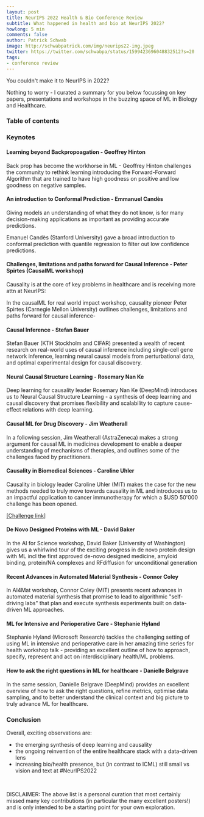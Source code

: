 ```yaml
---
layout: post
title: NeurIPS 2022 Health & Bio Conference Review
subtitle: What happened in health and bio at NeurIPS 2022?
howlong: 5 min
comments: false
author: Patrick Schwab
image: http://schwabpatrick.com/img/neurips22-img.jpeg
twitter: https://twitter.com/schwabpa/status/1599423696048832512?s=20
tags:
- conference review
---
```

You couldn't make it to NeurIPS in 2022?

Nothing to worry - I curated a summary for you below focussing on key papers, presentations and workshops in the buzzing space of ML in Biology and Healthcare.

<nav id="toc"><h3><a data-toggle="collapse" href="#toccontent" role="button" aria-expanded="false" aria-controls="toccontent"><i class="fa fa-bars"></i>  Table of contents</a></h3></nav>

<h3>Keynotes</h3>

<h4>Learning beyond Backpropoagation - Geoffrey Hinton</h4>

Back prop has become the workhorse in ML - Geoffrey Hinton challenges the community to rethink learning introducing the Forward-Forward Algorithm that are trained to have high goodness on positive and low goodness on negative samples.

<div class="gallery">
<galleryitem src="http://schwabpatrick.com/img/neurips2022/gh1.jpeg"></galleryitem> 
<galleryitem src="http://schwabpatrick.com/img/neurips2022/gh2.jpeg"></galleryitem>
<galleryitem src="http://schwabpatrick.com/img/neurips2022/gh3.jpeg"></galleryitem>
</div>

<h4>An introduction to Conformal Prediction - Emmanuel Candès</h4>

Giving models an understanding of what they do not know, is for many decision-making applications as important as providing accurate predictions.

Emanuel Candès (Stanford University) gave a broad introduction to conformal prediction with quantile regression to filter out low confidence predictions.

<div class="gallery">
<galleryitem src="http://schwabpatrick.com/img/neurips2022/ec1.jpeg"></galleryitem> 
<galleryitem src="http://schwabpatrick.com/img/neurips2022/ec2.jpeg"></galleryitem>
<galleryitem src="http://schwabpatrick.com/img/neurips2022/ec3.jpeg"></galleryitem>
</div>

<h4>Challenges, limitations and paths forward for Causal Inference - Peter Spirtes (CausalML workshop)</h4>

Causality is at the core of key problems in healthcare and is receiving more attn at NeurIPS:

In the causalML for real world impact workshop, causality pioneer Peter Spirtes (Carnegie Mellon University) outlines challenges, limitations and paths forward for causal inference-

<div class="gallery">
<galleryitem src="http://schwabpatrick.com/img/neurips2022/ec1.jpeg"></galleryitem> 
<galleryitem src="http://schwabpatrick.com/img/neurips2022/ec2.jpeg"></galleryitem>
<galleryitem src="http://schwabpatrick.com/img/neurips2022/ec3.jpeg"></galleryitem>
</div>

<h4>Causal Inference - Stefan Bauer</h4>

Stefan Bauer (KTH Stockholm and CIFAR) presented a wealth of recent research on real-world uses of causal inference including single-cell gene network inference, learning neural causal models from perturbational data, and optimal experimental design for causal discovery.

<div class="gallery">
<galleryitem src="http://schwabpatrick.com/img/neurips2022/sb1.jpeg"></galleryitem> 
<galleryitem src="http://schwabpatrick.com/img/neurips2022/sb2.jpeg"></galleryitem>
<galleryitem src="http://schwabpatrick.com/img/neurips2022/sb3.jpeg"></galleryitem>
</div>

<h4>Neural Causal Structure Learning - Rosemary Nan Ke</h4>

Deep learning for causality leader Rosemary Nan Ke (DeepMind) introduces us to Neural Causal Structure Learning - a synthesis of deep learning and causal discovery that promises flexibility and scalability to capture cause-effect relations with deep learning.

<div class="gallery">
<galleryitem src="http://schwabpatrick.com/img/neurips2022/rk1.jpeg"></galleryitem> 
<galleryitem src="http://schwabpatrick.com/img/neurips2022/rk2.jpeg"></galleryitem>
<galleryitem src="http://schwabpatrick.com/img/neurips2022/rk3.jpeg"></galleryitem>
<galleryitem src="http://schwabpatrick.com/img/neurips2022/rk4.jpeg"></galleryitem>
</div>

<h4>Causal ML for Drug Discovery - Jim Weatherall</h4>

In a following session, Jim Weatherall (AstraZeneca) makes a strong argument for causal ML in medicines development to enable a deeper understanding of mechanisms of therapies, and outlines some of the challenges faced by practitioners.

<div class="gallery">
<galleryitem src="http://schwabpatrick.com/img/neurips2022/jw1.jpeg"></galleryitem> 
<galleryitem src="http://schwabpatrick.com/img/neurips2022/jw2.jpeg"></galleryitem>
<galleryitem src="http://schwabpatrick.com/img/neurips2022/jw3.jpeg"></galleryitem>
<galleryitem src="http://schwabpatrick.com/img/neurips2022/jw4.jpeg"></galleryitem>
</div>

<h4>Causality in Biomedical Sciences - Caroline Uhler</h4>
Causality in biology leader Caroline Uhler (MIT) makes the case for the new methods needed to truly move towards causality in ML and introduces us to an impactful application to cancer immunotherapy for which a $USD 50'000 challenge has been opened.

<a href="https://t.co/FzFX6KSd0D">[Challenge link]</a>

<div class="gallery">
<galleryitem src="http://schwabpatrick.com/img/neurips2022/cu1.jpeg"></galleryitem> 
<galleryitem src="http://schwabpatrick.com/img/neurips2022/cu2.jpeg"></galleryitem>
<galleryitem src="http://schwabpatrick.com/img/neurips2022/cu3.jpeg"></galleryitem>
<galleryitem src="http://schwabpatrick.com/img/neurips2022/cu4.jpeg"></galleryitem>
</div>

<h4>De Novo Designed Proteins with ML - David Baker</h4>

In the AI for Science workshop, David Baker (University of Washington) gives us a whirlwind tour of the exciting progress in de novo protein design with ML incl the first approved de-novo designed medicine, amyloid binding, protein/NA complexes and RFdiffusion for unconditional generation

<div class="gallery">
<galleryitem src="http://schwabpatrick.com/img/neurips2022/db1.jpeg"></galleryitem> 
<galleryitem src="http://schwabpatrick.com/img/neurips2022/db2.jpeg"></galleryitem>
<galleryitem src="http://schwabpatrick.com/img/neurips2022/db3.jpeg"></galleryitem>
</div>

<h4>Recent Advances in Automated Material Synthesis - Connor Coley</h4>

In AI4Mat workshop, Connor Coley (MIT) presents recent advances in automated material synthesis that promise to lead to algorithmic "self-driving labs" that plan and execute synthesis experiments built on data-driven ML approaches.

<div class="gallery">
<galleryitem src="http://schwabpatrick.com/img/neurips2022/cc1.jpeg"></galleryitem> 
<galleryitem src="http://schwabpatrick.com/img/neurips2022/cc2.jpeg"></galleryitem>
<galleryitem src="http://schwabpatrick.com/img/neurips2022/cc3.jpeg"></galleryitem>
<galleryitem src="http://schwabpatrick.com/img/neurips2022/cc4.jpeg"></galleryitem>
</div>

<h4>ML for Intensive and Perioperative Care - Stephanie Hyland</h4>

Stephanie Hyland (Microsoft Research) tackles the challenging setting of using ML in intensive and perioperative care in her amazing time series for health workshop talk - providing an excellent outline of how to approach, specify, represent and act on interdisciplinary health/ML problems.

<div class="gallery">
<galleryitem src="http://schwabpatrick.com/img/neurips2022/sh1.jpeg"></galleryitem> 
<galleryitem src="http://schwabpatrick.com/img/neurips2022/sh2.jpeg"></galleryitem>
<galleryitem src="http://schwabpatrick.com/img/neurips2022/sh3.jpeg"></galleryitem>
<galleryitem src="http://schwabpatrick.com/img/neurips2022/sh4.jpeg"></galleryitem>
</div>

<h4>How to ask the right questions in ML for healthcare - Danielle Belgrave</h4>

In the same session, Danielle Belgrave (DeepMind) provides an excellent overview of how to ask the right questions, refine metrics, optimise data sampling, and to better understand the clinical context and big picture to truly advance ML for healthcare.

<div class="gallery">
<galleryitem src="http://schwabpatrick.com/img/neurips2022/da1.jpeg"></galleryitem> 
<galleryitem src="http://schwabpatrick.com/img/neurips2022/da2.jpeg"></galleryitem>
<galleryitem src="http://schwabpatrick.com/img/neurips2022/da3.jpeg"></galleryitem>
<galleryitem src="http://schwabpatrick.com/img/neurips2022/da4.jpeg"></galleryitem>
</div>

<h3>Conclusion</h3>

Overall, exciting observations are:
- the emerging synthesis of deep learning and causality
- the ongoing reinvention of the entire healthcare stack with a data-driven lens
- increasing bio/health presence, but (in contrast to ICML) still small vs vision and text at #NeurIPS2022

<br/>

DISCLAIMER: The above list is a personal curation that most certainly missed many key contributions (in particular the many excellent posters!) and is only intended to be a starting point for your own exploration.